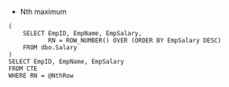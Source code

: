 - Nth maximum 
```WITH CTE AS
(
    SELECT EmpID, EmpName, EmpSalary,
           RN = ROW_NUMBER() OVER (ORDER BY EmpSalary DESC)
    FROM dbo.Salary
)
SELECT EmpID, EmpName, EmpSalary
FROM CTE
WHERE RN = @NthRow
```
